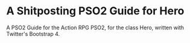 # A Shitposting PSO2 Guide for Hero

A PSO2 Guide for the Action RPG PSO2, for the class Hero, written with Twitter's Bootstrap 4.
